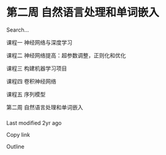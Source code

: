 # 第二周 自然语言处理和单词嵌入



Search…



课程一 神经网络与深度学习



课程二 神经网络提高：超参数调整，正则化和优化



课程三 构建机器学习项目



课程四 卷积神经网络



课程五 序列模型



第二周 自然语言处理和单词嵌入

### &#x20;<a href="#001-ci-hui-biao-zheng" id="001-ci-hui-biao-zheng"></a>

### &#x20;<a href="#002-shi-yong-ci-qian-ru" id="002-shi-yong-ci-qian-ru"></a>

### &#x20;<a href="#003-ci-qian-ru-te-zheng" id="003-ci-qian-ru-te-zheng"></a>

### &#x20;<a href="#004-qian-ru-ju-zhen" id="004-qian-ru-ju-zhen"></a>

### &#x20;<a href="#005-xue-xi-ci-qian-ru" id="005-xue-xi-ci-qian-ru"></a>

### &#x20;<a href="#006-word2vec" id="006-word2vec"></a>

### &#x20;<a href="#007-fu-cai-yang" id="007-fu-cai-yang"></a>

### &#x20;<a href="#008-glove-ci-xiang-liang" id="008-glove-ci-xiang-liang"></a>

### &#x20;<a href="#009-qing-xu-fen-lei" id="009-qing-xu-fen-lei"></a>

### &#x20;<a href="#010-ci-qian-ru-chu-pian" id="010-ci-qian-ru-chu-pian"></a>



Last modified 2yr ago

Copy link

Outline

